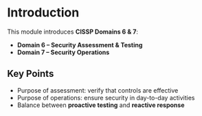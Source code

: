# Introduction

This module introduces **CISSP Domains 6 & 7**:
- **Domain 6 – Security Assessment & Testing**
- **Domain 7 – Security Operations**

## Key Points
- Purpose of assessment: verify that controls are effective  
- Purpose of operations: ensure security in day-to-day activities  
- Balance between **proactive testing** and **reactive response**
